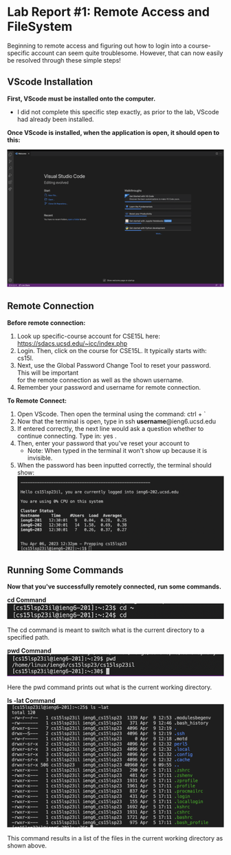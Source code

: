 # Lab Report #1: Remote Access and FileSystem 

Beginning to remote access and figuring out how to login into a course-specific 
account can seem quite troublesome. However, that can now easily be resolved through 
these simple steps!


## VScode Installation 

**First, VScode must be installed onto the computer.** 
* I did not complete this specific step exactly, as prior to the lab, VScode had
already been installed.

**Once VScode is installed, when the application is open, it should open to this:**

![Image](VSCode.png)


## Remote Connection 

**Before remote connection:**
1) Look up specific-course account for CSE15L here: https://sdacs.ucsd.edu/~icc/index.php
2) Login. Then, click on the course for CSE15L. It typically starts with: cs15l. 
3) Next, use the Global Password Change Tool to reset your password. This will be important\
   for the remote connection as well as the shown username. 
4) Remember your password and username for remote connection. 

**To Remote Connect:**
1) Open VScode. Then open the terminal using the command: ctrl + ` 
2) Now that the terminal is open, type in ssh **username**@ieng6.ucsd.edu
3) If entered correctly, the next line would ask a question whether
    to continue connecting. Type in: yes . 
4) Then, enter your password that you've reset your account to 
   * Note: When typed in the terminal it won't show up because it is invisible.
5) When the password has been inputted correctly, the terminal should show: 
   ![Image](RemoteLogin.png)
    

## Running Some Commands 
**Now that you've successfully remotely connected, run some commands.**

**cd Command**
![Image](cdCommand.png)

The cd command is meant to switch what is the current directory to a specified path. 

**pwd Command**
 ![Image](PWDcommand.png)
 
 Here the pwd command prints out what is the current working directory. 
 
 **ls -lat Command**
  ![Image](lsLATcommand.png)
  
  This command results in a list of the files in the current working directory as shown above. 
 
